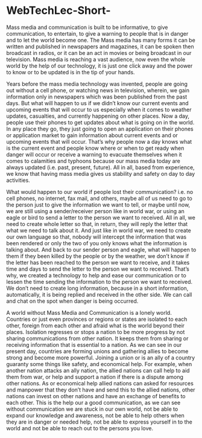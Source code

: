 ﻿# WebTechLec-Short-

Mass media and communication is built to be informative, to give communication, to entertain, to give a warning to people that is in danger and to let the world become one. The Mass media has many forms it can be written and published in newspapers and magazines, it can be spoken then broadcast in radios, or it can be an act in movies or being broadcast in our television. Mass media is reaching a vast audience, now even the whole world by the help of our technology, it is just one click away and the power to know or to be updated is in the tip of your hands.

Years before the mass media technology was invented, people are going out without a cell phone, or watching news in television, wherein, we gain information only in newspapers which was been published from the past days. But what will happen to us if we didn’t know our current events and upcoming events that will occur to us especially when it comes to weather updates, casualties, and currently happening on other places. Now a day, people use their phones to get updates about what is going on in the world. In any place they go, they just going to open an application on their phones or application market to gain information about current events and or upcoming events that will occur. That’s why people now a day knows what is the current event and people know where or when to get ready when danger will occur or receive a warning to evacuate themselves when it comes to calamities and typhoons because our mass media today are always updated (i.e. past, present, future).  All in all, based from experience, we know that having mass media gives us stability and safety on day to day activities.


What would happen to our world if people lost their communication? i.e. no cell phones, no internet, fax mail, and others, maybe all of us need to go to the person just to give the information we want to tell, or maybe until now, we are still using a sender/receiver person like in world war, or using an eagle or bird to send a letter to the person we want to received. All in all, we need to create whole letter so that, in return, they will reply the letter that what we need to talk about it. And just like in world war, we need to create our own language so that, nobody will intercept the information that was been rendered or only the two of you only knows what the information is talking about. And back to our sender person and eagle, what will happen to them if they been killed by the people or by the weather, we don’t know if the letter has been reached to the person we want to receive, and it takes time and days to send the letter to the person we want to received. That’s why, we created a technology to help and ease our communication or to lessen the time sending the information to the person we want to received. We don’t need to create long information, because in a short information, automatically, it is being replied and received in the other side. We can call and chat on the spot when danger is being occurred. 

A world without Mass Media and Communication is a lonely world. Countries or just even provinces or regions or states are isolated to each other, foreign from each other and afraid what is the world beyond their places. Isolation regresses or stops a nation to be more progress by not sharing communications from other nation. It keeps them from sharing or receiving information that is essential to a nation. As we can see in our present day, countries are forming unions and gathering allies to become strong and become more powerful. Joining a union or is an ally of a country guaranty some things like safety, and economical help. For example, when another nation attacks an ally nation, the allied nations can call help to aid them from war, or help and support a nation if there is a dispute among other nations. As or economical help allied nations can asked for resources and manpower that they don’t have and send this to the allied nations, other nations can invest on other nations and have an exchange of benefits to each other. This is the help our a good communication, as we can see without communication we are stuck in our own world, not be able to expand our knowledge and awareness, not be able to help others when they are in danger or needed help, not be able to express yourself in to the world and not be able to reach out to the persons you love. 
